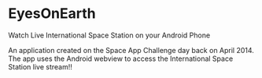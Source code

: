 # EyesOnEarth
Watch Live International Space Station on your Android Phone

An application created on the Space App Challenge day back on April 2014. 
The app uses the Android webview to access the International Space Station live stream!!
